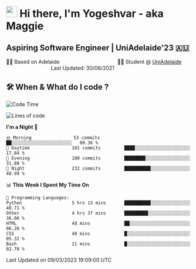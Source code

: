 <h1><img src="https://emojis.slackmojis.com/emojis/images/1531849430/4246/blob-sunglasses.gif?1531849430" width="30"/> Hi there, I'm Yogeshvar - aka Maggie</h1>

## Aspiring Software Engineer | UniAdelaide'23 🇦🇺  
🏂🏻  Based on Adelaide &nbsp;&nbsp;&nbsp;&nbsp;&nbsp;&nbsp;&nbsp;&nbsp;&nbsp;&nbsp;&nbsp;&nbsp;&nbsp;&nbsp;&nbsp;&nbsp;&nbsp;&nbsp;&nbsp;&nbsp;&nbsp;&nbsp;&nbsp;&nbsp;&nbsp;&nbsp;&nbsp;&nbsp;&nbsp;&nbsp;&nbsp;&nbsp;&nbsp;&nbsp;&nbsp;&nbsp;&nbsp;&nbsp;&nbsp;👨‍💻 Student @ [UniAdelaide](https://www.adelaide.edu.au)   &nbsp;&nbsp;&nbsp;&nbsp;&nbsp;&nbsp;&nbsp;&nbsp;&nbsp;&nbsp;&nbsp;&nbsp;&nbsp;&nbsp;&nbsp;&nbsp;&nbsp;&nbsp;&nbsp;&nbsp;&nbsp;&nbsp;&nbsp;&nbsp;&nbsp;&nbsp;&nbsp;&nbsp;&nbsp;&nbsp;&nbsp;Last Updated: 30/06/2021

## 🛠 When & What do I code ?  

<!--START_SECTION:waka-->
![Code Time](http://img.shields.io/badge/Code%20Time-1%2C985%20hrs%2013%20mins-blue)

![Lines of code](https://img.shields.io/badge/From%20Hello%20World%20I%27ve%20Written-3.3%20million%20lines%20of%20code-blue)

**I'm a Night 🦉** 

```text
🌞 Morning                53 commits          ██░░░░░░░░░░░░░░░░░░░░░░░   09.36 % 
🌆 Daytime                101 commits         ████░░░░░░░░░░░░░░░░░░░░░   17.84 % 
🌃 Evening                180 commits         ████████░░░░░░░░░░░░░░░░░   31.80 % 
🌙 Night                  232 commits         ██████████░░░░░░░░░░░░░░░   40.99 % 
```


📊 **This Week I Spent My Time On** 

```text
💬 Programming Languages: 
Python                   5 hrs 13 mins       ██████████░░░░░░░░░░░░░░░   40.71 % 
Other                    4 hrs 37 mins       █████████░░░░░░░░░░░░░░░░   36.06 % 
HTML                     48 mins             ██░░░░░░░░░░░░░░░░░░░░░░░   06.26 % 
CSS                      40 mins             █░░░░░░░░░░░░░░░░░░░░░░░░   05.32 % 
Bash                     21 mins             █░░░░░░░░░░░░░░░░░░░░░░░░   02.78 % 
```


 Last Updated on 09/03/2023 19:09:00 UTC
<!--END_SECTION:waka-->
